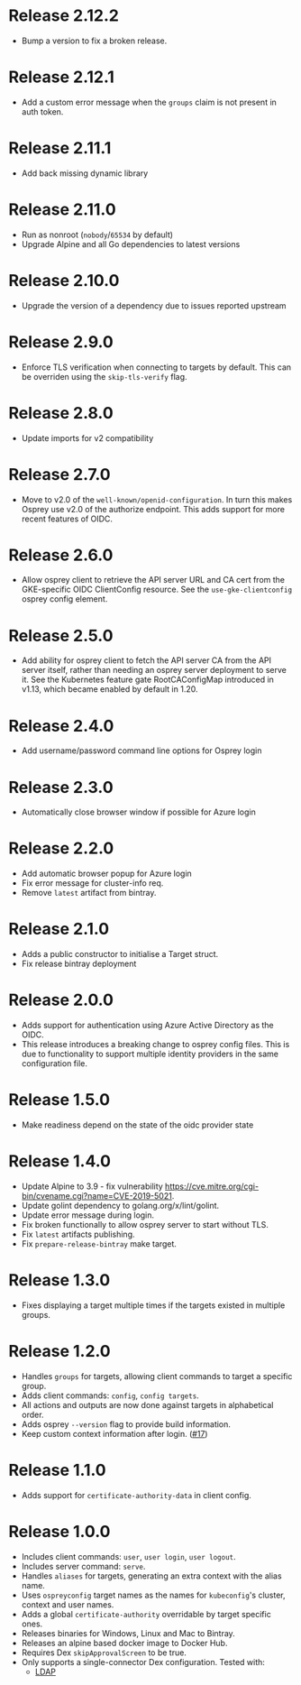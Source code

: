 # Release 2.12.2

- Bump a version to fix a broken release.

# Release 2.12.1

- Add a custom error message when the `groups` claim is not present in auth token.

# Release 2.11.1

- Add back missing dynamic library

# Release 2.11.0

- Run as nonroot (`nobody`/`65534` by default)
- Upgrade Alpine and all Go dependencies to latest versions

# Release 2.10.0

- Upgrade the version of a dependency due to issues reported upstream

# Release 2.9.0

- Enforce TLS verification when connecting to targets by default.  This can be overriden using the
  `skip-tls-verify` flag.

# Release 2.8.0

- Update imports for v2 compatibility

# Release 2.7.0

- Move to v2.0 of the `well-known/openid-configuration`. In turn this makes Osprey use v2.0 of the authorize
  endpoint. This adds support for more recent features of OIDC.

# Release 2.6.0

- Allow osprey client to retrieve the API server URL and CA cert from the GKE-specific
  OIDC ClientConfig resource. See the `use-gke-clientconfig` osprey config element.

# Release 2.5.0

- Add ability for osprey client to fetch the API server CA from the API server itself,
  rather than needing an osprey server deployment to serve it. See the Kubernetes feature
  gate RootCAConfigMap introduced in v1.13, which became enabled by default in 1.20.

# Release 2.4.0

- Add username/password command line options for Osprey login

# Release 2.3.0

- Automatically close browser window if possible for Azure login

# Release 2.2.0

- Add automatic browser popup for Azure login
- Fix error message for cluster-info req.
- Remove `latest` artifact from bintray.

# Release 2.1.0

- Adds a public constructor to initialise a Target struct.
- Fix release bintray deployment

# Release 2.0.0

- Adds support for authentication using Azure Active Directory as the OIDC.
- This release introduces a breaking change to osprey config files. This is due to functionality to support multiple
  identity providers in the same configuration file.

# Release 1.5.0

- Make readiness depend on the state of the oidc provider state

# Release 1.4.0

- Update Alpine to 3.9 - fix vulnerability <https://cve.mitre.org/cgi-bin/cvename.cgi?name=CVE-2019-5021>.
- Update golint dependency to golang.org/x/lint/golint.
- Update error message during login.
- Fix broken functionally to allow osprey server to start without TLS.
- Fix `latest` artifacts publishing.
- Fix `prepare-release-bintray` make target.

# Release 1.3.0

- Fixes displaying a target multiple times if the targets existed in
  multiple groups.

# Release 1.2.0

- Handles `groups` for targets, allowing client commands to target a
  specific group.
- Adds client commands: `config`, `config targets`.
- All actions and outputs are now done against targets in alphabetical
  order.
- Adds osprey `--version` flag to provide build information.
- Keep custom context information after login. ([#17](https://github.com/sky-uk/osprey/issues/17))

# Release 1.1.0

- Adds support for `certificate-authority-data` in client config.

# Release 1.0.0

- Includes client commands: `user`, `user login`, `user logout`.
- Includes server command: `serve`.
- Handles `aliases` for targets, generating an extra context with the
  alias name.
- Uses `ospreyconfig` target names as the names for `kubeconfig`'s cluster,
  context and user names.
- Adds a global `certificate-authority` overridable by target specific
  ones.
- Releases binaries for Windows, Linux and Mac to Bintray.
- Releases an alpine based docker image to Docker Hub.
- Requires Dex `skipApprovalScreen` to be true.
- Only supports a single-connector Dex configuration.
  Tested with:
  - [LDAP](https://github.com/dexidp/dex/blob/master/Documentation/connectors/ldap.md)
